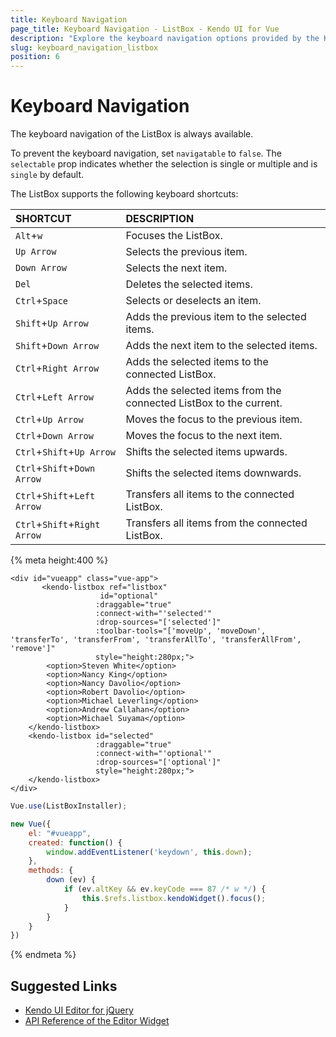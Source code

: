 ```yaml
---
title: Keyboard Navigation
page_title: Keyboard Navigation - ListBox - Kendo UI for Vue
description: "Explore the keyboard navigation options provided by the Kendo UI ListBox wrapper for Vue."
slug: keyboard_navigation_listbox
position: 6
---
```


# Keyboard Navigation

The keyboard navigation of the ListBox is always available.

To prevent the keyboard navigation, set `navigatable` to `false`. The `selectable` prop indicates whether the selection is single or multiple and is `single` by default.

The ListBox supports the following keyboard shortcuts:

| SHORTCUT      | DESCRIPTION |
|:---           |:--- |
| `Alt`+`w`     | Focuses the ListBox.|
| `Up Arrow`    | Selects the previous item.|
| `Down Arrow`  | Selects the next item.|
| `Del`         | Deletes the selected items.|
| `Ctrl`+`Space`| Selects or deselects an item.|
| `Shift`+`Up Arrow`    | Adds the previous item to the selected items.|
| `Shift`+`Down Arrow`  | Adds the next item to the selected items.|
| `Ctrl`+`Right Arrow`  | Adds the selected items to the connected ListBox.|
| `Ctrl`+`Left Arrow`   | Adds the selected items from the connected ListBox to the current.|
| `Ctrl`+`Up Arrow`     | Moves the focus to the previous item.|
| `Ctrl`+`Down Arrow`   | Moves the focus to the next item.|
| `Ctrl`+`Shift`+`Up Arrow`     | Shifts the selected items upwards.|
| `Ctrl`+`Shift`+`Down Arrow`   | Shifts the selected items downwards.|
| `Ctrl`+`Shift`+`Left Arrow`   | Transfers all items to the connected ListBox.|
| `Ctrl`+`Shift`+`Right Arrow`  | Transfers all items from the connected ListBox.|

{% meta height:400 %}
```html-preview
<div id="vueapp" class="vue-app">
       <kendo-listbox ref="listbox"
                    id="optional"
                   :draggable="true"
                   :connect-with="'selected'"
                   :drop-sources="['selected']"
                   :toolbar-tools="['moveUp', 'moveDown', 'transferTo', 'transferFrom', 'transferAllTo', 'transferAllFrom', 'remove']"
                   style="height:280px;">
        <option>Steven White</option>
        <option>Nancy King</option>
        <option>Nancy Davolio</option>
        <option>Robert Davolio</option>
        <option>Michael Leverling</option>
        <option>Andrew Callahan</option>
        <option>Michael Suyama</option>
    </kendo-listbox>
    <kendo-listbox id="selected"
                   :draggable="true"
                   :connect-with="'optional'"
                   :drop-sources="['optional']"
                   style="height:280px;">
    </kendo-listbox>
</div>
```
```js
Vue.use(ListBoxInstaller);

new Vue({
    el: "#vueapp",
    created: function() {
        window.addEventListener('keydown', this.down);
    },
    methods: {
        down (ev) {
            if (ev.altKey && ev.keyCode === 87 /* w */) {
                this.$refs.listbox.kendoWidget().focus();
            }
        }
    }
})
```
{% endmeta %}

## Suggested Links

* [Kendo UI Editor for jQuery](https://docs.telerik.com/kendo-ui/controls/editors/editor/overview)
* [API Reference of the Editor Widget](https://docs.telerik.com/kendo-ui/api/javascript/ui/editor)
